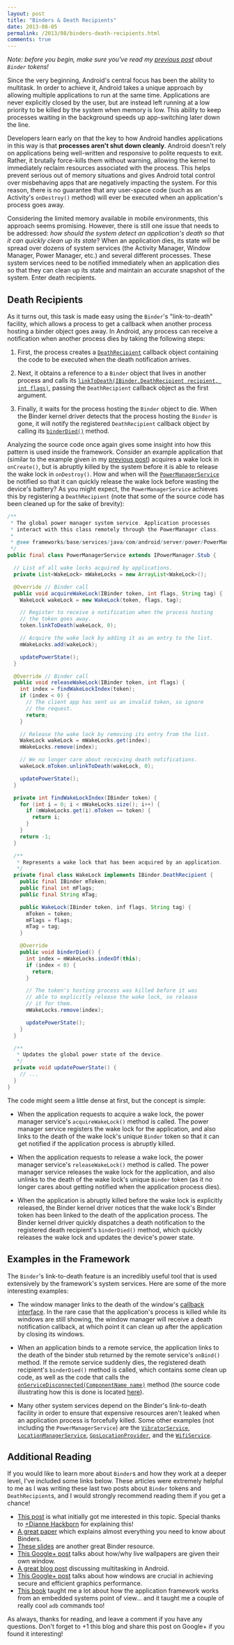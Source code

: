 ```yaml
---
layout: post
title: "Binders & Death Recipients"
date: 2013-08-05
permalink: /2013/08/binders-death-recipients.html
comments: true
---
```


<i>Note: before you begin, make sure you've read my
<a href="http://www.androiddesignpatterns.com/2013/07/binders-window-tokens.html">previous post</a>
about `Binder` tokens!</i>

Since the very beginning, Android's central focus has been the ability to multitask. In order to achieve it,
Android takes a unique approach by allowing multiple applications to run at the same time. Applications are
never explicitly closed by the user, but are instead left running at a low priority to be killed by the system
when memory is low. This ability to keep processes waiting in the background speeds up app-switching later
down the line.

Developers learn early on that the key to how Android handles applications in this way is that <b>processes
aren't shut down cleanly</b>. Android doesn't rely on applications being well-written and responsive to
polite requests to exit. Rather, it brutally force-kills them without warning, allowing the kernel to
immediately reclaim resources associated with the process. This helps prevent serious out of memory situations
and gives Android total control over misbehaving apps that are negatively impacting the system. For this reason,
there is no guarantee that any user-space code (such as an Activity's `onDestroy()` method) will
ever be executed when an application's process goes away.

<!--more-->

Considering the limited memory available in mobile environments, this approach seems promising. However, there
is still one issue that needs to be addressed: <i>how should the system detect an application's death so that
it can quickly clean up its state</i>? When an application dies, its state will be spread over dozens of system
services (the Activity Manager, Window Manager, Power Manager, etc.) and several different processes. These
system services need to be notified immediately when an application dies so that they can clean up its state
and maintain an accurate snapshot of the system. Enter death recipients.

## Death Recipients

As it turns out, this task is made easy using the `Binder`'s "link-to-death" facility, which allows a process to get a callback when another process hosting a binder object goes away. In Android, any process can receive a notification when another process dies by taking the following steps:

  1. First, the process creates a <a href="http://developer.android.com/reference/android/os/IBinder.DeathRecipient.html">`DeathRecipient`</a> 
     callback object containing the code to be executed when the death notification arrives.

  2. Next, it obtains a reference to a `Binder` object that lives in another process and calls its 
     <a href="http://developer.android.com/reference/android/os/Binder.html#linkToDeath(android.os.IBinder.DeathRecipient, int)">`linkToDeath(IBinder.DeathRecipient recipient, int flags)`</a>,
     passing the `DeathRecipient` callback object as the first argument.

  3. Finally, it waits for the process hosting the `Binder` object to die. When the Binder kernel
     driver detects that the process hosting the `Binder` is gone, it will notify the registered
     `DeathRecipient` callback object by calling its 
     <a href="http://developer.android.com/reference/android/os/IBinder.DeathRecipient.html#binderDied()">`binderDied()`</a>
     method.

Analyzing the source code once again gives some insight into how this pattern is used inside the framework.
Consider an example application that (similar to the example given in my
<a href="http://www.androiddesignpatterns.com/2013/07/binders-window-tokens.html">previous post</a>)
acquires a wake lock in `onCreate()`, but is abruptly killed by the system before it is
able to release the wake lock in `onDestroy()`. How and when will the
<a href="https://android.googlesource.com/platform/frameworks/base/+/android-4.3_r2.1/services/java/com/android/server/power/PowerManagerService.java">`PowerManagerService`</a>
be notified so that it can quickly release the wake lock before wasting the device's battery? As you might
expect, the `PowerManagerService` achieves this by registering a `DeathRecipient`
(note that some of the source code has been cleaned up for the sake of brevity):

```java
/**
 * The global power manager system service. Application processes 
 * interact with this class remotely through the PowerManager class.
 *
 * @see frameworks/base/services/java/com/android/server/power/PowerManagerService.java
 */
public final class PowerManagerService extends IPowerManager.Stub {

  // List of all wake locks acquired by applications.
  private List<WakeLock> mWakeLocks = new ArrayList<WakeLock>();

  @Override // Binder call
  public void acquireWakeLock(IBinder token, int flags, String tag) {
    WakeLock wakeLock = new WakeLock(token, flags, tag);

    // Register to receive a notification when the process hosting 
    // the token goes away.
    token.linkToDeath(wakeLock, 0);

    // Acquire the wake lock by adding it as an entry to the list.
    mWakeLocks.add(wakeLock);

    updatePowerState();
  }

  @Override // Binder call
  public void releaseWakeLock(IBinder token, int flags) {
    int index = findWakeLockIndex(token);
    if (index < 0) {
      // The client app has sent us an invalid token, so ignore
      // the request.
      return;
    }

    // Release the wake lock by removing its entry from the list.
    WakeLock wakeLock = mWakeLocks.get(index);
    mWakeLocks.remove(index);

    // We no longer care about receiving death notifications.
    wakeLock.mToken.unlinkToDeath(wakeLock, 0);

    updatePowerState();
  }

  private int findWakeLockIndex(IBinder token) {
    for (int i = 0; i < mWakeLocks.size(); i++) {
      if (mWakeLocks.get(i).mToken == token) {
        return i;
      }
    }
    return -1;
  }

  /**
   * Represents a wake lock that has been acquired by an application.
   */
  private final class WakeLock implements IBinder.DeathRecipient {
    public final IBinder mToken;
    public final int mFlags;
    public final String mTag;

    public WakeLock(IBinder token, inf flags, String tag) {
      mToken = token;
      mFlags = flags;
      mTag = tag;
    }

    @Override
    public void binderDied() {
      int index = mWakeLocks.indexOf(this);
      if (index < 0) {
        return;
      }

      // The token's hosting process was killed before it was
      // able to explicitly release the wake lock, so release 
      // it for them.
      mWakeLocks.remove(index);

      updatePowerState();
    }
  }

  /**
   * Updates the global power state of the device.
   */
  private void updatePowerState() {
    // ...
  }
}
```

The code might seem a little dense at first, but the concept is simple:

  + When the application requests to acquire a wake lock, the power manager service's
    `acquireWakeLock()` method is called. The power manager service registers
    the wake lock for the application, and also links to the death of the wake lock's
    unique `Binder` token so that it can get notified if the application process
    is abruptly killed.

  + When the application requests to release a wake lock, the power manager service's
    `releaseWakeLock()` method is called. The power manager service releases
    the wake lock for the application, and also unlinks to the death of the wake lock's
    unique `Binder` token (as it no longer cares about getting notified when
    the application process dies).

  + When the application is abruptly killed before the wake lock is explicitly released,
    the Binder kernel driver notices that the wake lock's Binder token has been linked
    to the death of the application process. The Binder kernel driver quickly dispatches
    a death notification to the registered death recipient's `binderDied()`
    method, which quickly releases the wake lock and updates the device's power state.

## Examples in the Framework

The `Binder`'s link-to-death feature is an incredibly useful tool that is 
used extensively by the framework's system services. Here are some of the more 
interesting examples:

  + The window manager links to the death of the window's 
    <a href="https://developer.android.com/reference/android/view/Window.Callback.html">callback interface</a>.
    In the rare case that the application's process is killed while its windows are still showing, 
    the window manager will receive a death notification callback, at which point it can clean up after
    the application by closing its windows.

  + When an application binds to a remote service, the application links to the death of the binder
    stub returned by the remote service's `onBind()` method. If the remote service suddenly
    dies, the registered death recipient's `binderDied()` method is called, which contains
    some clean up code, as well as the code that calls the
    <a href="https://developer.android.com/reference/android/content/ServiceConnection.html#onServiceDisconnected(android.content.ComponentName)">`onServiceDisconnected(ComponentName name)`</a>
    method (the source code illustrating how this is done is located
    <a href="https://android.googlesource.com/platform/frameworks/base/+/refs/heads/master/core/java/android/app/LoadedApk.java">here</a>).

  + Many other system services depend on the Binder's link-to-death facility in order to ensure that
    expensive resources aren't leaked when an application process is forcefully killed. Some other examples
    (not including the `PowerManagerService`) are the
    <a href="https://android.googlesource.com/platform/frameworks/base/+/master/services/java/com/android/server/VibratorService.java">`VibratorService`</a>,
    <a href="https://android.googlesource.com/platform/frameworks/base/+/master/services/java/com/android/server/LocationManagerService.java">`LocationManagerService`</a>,
    <a href="https://android.googlesource.com/platform/frameworks/base/+/master/services/java/com/android/server/location/GpsLocationProvider.java">`GpsLocationProvider`</a>,
    and the <a href="https://android.googlesource.com/platform/frameworks/base/+/master/services/java/com/android/server/wifi/WifiService.java">`WifiService`</a>.

## Additional Reading

If you would like to learn more about `Binder`s and how they work at a deeper level, I've included
some links below. These articles were extremely helpful to me as I was writing these last two posts about
`Binder` tokens and `DeathRecipient`s, and I would strongly recommend reading them
if you get a chance!

  + <a href="https://lkml.org/lkml/2009/6/25/3">This post</a> is what initially got me interested in this
    topic. Special thanks to <a class="g-profile" href="http://plus.google.com/105051985738280261832" target="_blank">+Dianne Hackborn</a>
    for explaining this!
  + <a href="http://www.nds.rub.de/media/attachments/files/2012/03/binder.pdf">A great paper</a> which
    explains almost everything you need to know about Binders.
  + <a href="http://events.linuxfoundation.org/images/stories/slides/abs2013_gargentas.pdf">These slides</a> are
    another great Binder resource.
  + <a href="https://plus.google.com/105051985738280261832/posts/ACaCokiLfqK">This Google+ post</a> talks about
    how/why live wallpapers are given their own window.
  + <a href="http://android-developers.blogspot.com/2010/04/multitasking-android-way.html">A great blog post</a>
    discussing multitasking in Android.
  + <a href="https://plus.google.com/105051985738280261832/posts/XAZ4CeVP6DC">This Google+ post</a> talks about
    how windows are crucial in achieving secure and efficient graphics performance.
  + <a href="http://shop.oreilly.com/product/0636920021094.do">This book</a> taught me a lot about how the
    application framework works from an embedded systems point of view... and it taught me a couple of really cool
    `adb` commands too!

As always, thanks for reading, and leave a comment if you have any questions. Don't forget to +1 this blog and share this post on Google+ if you found it interesting!